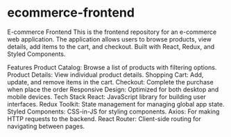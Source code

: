# ecommerce-frontend

E-commerce Frontend
This is the frontend repository for an e-commerce web application. The application allows users to browse products, view details, add items to the cart, and checkout. Built with React, Redux, and Styled Components.

Features
Product Catalog: Browse a list of products with filtering options.
Product Details: View individual product details.
Shopping Cart: Add, update, and remove items in the cart.
Checkout: Complete the purchase when place the order
Responsive Design: Optimized for both desktop and mobile devices.
Tech Stack
React: JavaScript library for building user interfaces.
Redux Toolkit: State management for managing global app state.
Styled Components: CSS-in-JS for styling components.
Axios: For making HTTP requests to the backend.
React Router: Client-side routing for navigating between pages.
